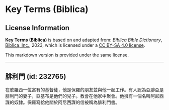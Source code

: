 # Key Terms (Biblica)

## License Information

**Key Terms (Biblica)** is based on and adapted from: _Biblica Bible Dictionary_, [Biblica, Inc.](https://www.biblica.com/), 2023, which is licensed under a [CC BY-SA 4.0 license](https://creativecommons.org/licenses/by-sa/4.0/legalcode.en).

This markdown version is provided under the same license.



--------------------------------

## 腓利門 (id: 232765)

在歌羅西一位富有的基督徒，他是保羅的朋友並與他一起工作。有人認為亞腓亞是腓利門的妻子，亞基布是他們的兒子。教會在他家中聚會。他擁有一個名叫阿尼西謀的奴隸。保羅寫給他關於阿尼西謀的信被稱為腓利門書。


